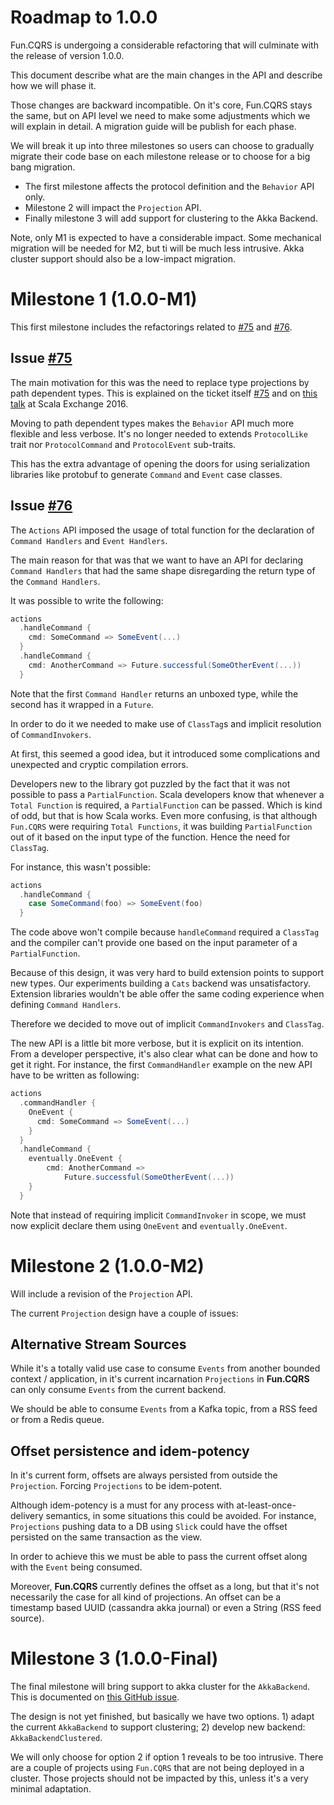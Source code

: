 # Roadmap to 1.0.0

Fun.CQRS is undergoing a considerable refactoring that will culminate with the release of version 1.0.0. 

This document describe what are the main changes in the API  and describe how we will phase it.

Those changes are backward incompatible. On it's core, Fun.CQRS stays the same, but on API level we need to make some adjustments which we will explain in detail. A migration guide will be publish for each phase.

We will break it up into three milestones so users can choose to gradually migrate their code base on each milestone release or to choose for a big bang migration. 

* The first milestone affects the protocol definition and the `Behavior` API only. 
* Milestone 2 will impact the `Projection` API. 
* Finally milestone 3 will add support for clustering to the Akka Backend. 

Note, only M1 is expected to have a considerable impact. Some mechanical migration will be needed for M2, but ti will be much less intrusive. Akka cluster support should also be a low-impact migration. 

# Milestone 1 (1.0.0-M1)

This first milestone includes the refactorings related to [#75](https://github.com/strongtyped/fun-cqrs/issues/75) and [#76](https://github.com/strongtyped/fun-cqrs/issues/76).

## Issue [#75](https://github.com/strongtyped/fun-cqrs/issues/75)

The main motivation for this was the need to replace type projections by path dependent types. This is explained on the ticket itself [#75](https://github.com/strongtyped/fun-cqrs/issues/75) and on [this talk](https://skillsmatter.com/skillscasts/9112-method-reification-and-type-safety-in-a-cqrs-world) at Scala Exchange 2016.

Moving to path dependent types makes the `Behavior` API much more flexible and less verbose. It's no longer needed to extends `ProtocolLike` trait nor `ProtocolCommand` and `ProtocolEvent` sub-traits.

This has the extra advantage of opening the doors for using serialization libraries like protobuf to generate `Command` and `Event` case classes. 

## Issue [#76](https://github.com/strongtyped/fun-cqrs/issues/76)

The `Actions` API imposed the usage of total function for the declaration of `Command Handlers` and `Event Handlers`.

The main reason for that was that we want to have an API for declaring `Command Handlers` that had the same shape disregarding the return type of the `Command Handlers`.

It was possible to write the following:

```scala
actions
  .handleCommand {
    cmd: SomeCommand => SomeEvent(...)
  }
  .handleCommand {
    cmd: AnotherCommand => Future.successful(SomeOtherEvent(...))
  }
```

Note that the first `Command Handler` returns an unboxed type, while the second has it wrapped in a `Future`.

In order to do it we needed to make use of `ClassTag`s and implicit resolution of `CommandInvokers`. 

At first, this seemed a good idea, but it introduced some complications and unexpected and cryptic compilation errors.

Developers new to the library got puzzled by the fact that it was not possible to pass a `PartialFunction`. Scala developers know that whenever a `Total Function` is required, a `PartialFunction` can be passed. Which is kind of odd, but that is how Scala works. Even more confusing, is that although `Fun.CQRS` were requiring `Total Functions`, it was building `PartialFunction` out of it based on the input type of the function. Hence the need for `ClassTag`.

For instance, this wasn't possible:

```scala
actions
  .handleCommand {
    case SomeCommand(foo) => SomeEvent(foo)
  }
```
The code above won't compile because `handleCommand` required a `ClassTag` and the compiler can't provide one based on the input parameter of a `PartialFunction`.

Because of this design, it was very hard to build extension points to support new types. Our experiments building a `Cats` backend was unsatisfactory. Extension libraries wouldn't be able offer the same coding experience when defining `Command Handlers`.

Therefore we decided to move out of implicit `CommandInvokers` and `ClassTag`.

The new API is a little bit more verbose, but it is explicit on its intention. From a developer perspective, it's also clear what can be done and how to get it right. For instance, the first `CommandHandler` example on the new API have to be written as following:

```scala
actions
  .commandHandler {
    OneEvent {
      cmd: SomeCommand => SomeEvent(...)
    }
  }
  .handleCommand {
    eventually.OneEvent {
		cmd: AnotherCommand => 
			Future.successful(SomeOtherEvent(...))
    }
  }
```

Note that instead of requiring implicit `CommandInvoker` in scope, we must now explicit declare them using `OneEvent` and `eventually.OneEvent`.

# Milestone 2 (1.0.0-M2)

Will include a revision of the `Projection` API. 

The current `Projection` design have a couple of issues:  

## Alternative Stream Sources

While it's a totally valid use case to consume `Events` from another bounded context / application, in it's current incarnation `Projections` in **Fun.CQRS** can only consume `Events` from the current backend.

We should be able to consume `Events` from a Kafka topic, from a RSS feed or from a Redis queue. 


## Offset persistence and idem-potency

In it's current form, offsets are always persisted from outside the `Projection`. Forcing `Projections` to be idem-potent. 

Although idem-potency is a must for any process with at-least-once-delivery semantics, in some situations this could be avoided. For instance, `Projections` pushing data to a DB using `Slick` could have the offset persisted on the same transaction as the view.

In order to achieve this we must be able to pass the current offset along with the `Event` being consumed. 

Moreover, **Fun.CQRS** currently defines the offset as a long, but that it's not necessarily the case for all kind of projections. An offset can be a timestamp based UUID (cassandra akka journal) or even a String (RSS feed source).

# Milestone 3 (1.0.0-Final)

The final milestone will bring support to akka cluster for the `AkkaBackend`. This is documented on [this GitHub issue](https://github.com/strongtyped/fun-cqrs/issues/62).

The design is not yet finished, but basically we have two options. 1) adapt the current `AkkaBackend` to support clustering; 2) develop new backend: `AkkaBackendClustered`. 

We will only choose for option 2 if option 1 reveals to be too intrusive. There are a couple of projects using `Fun.CQRS` that are not being deployed in a cluster. Those projects should not be impacted by this, unless it's a very minimal adaptation.